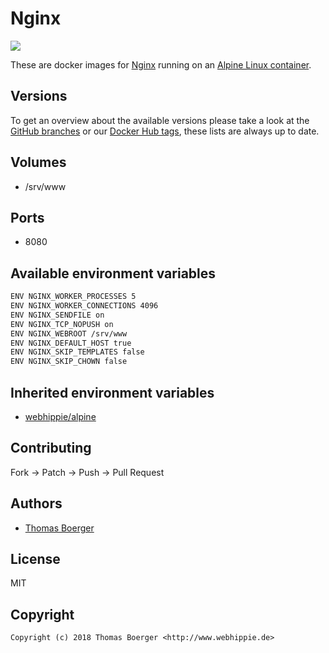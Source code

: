 # Nginx

[![](https://images.microbadger.com/badges/image/webhippie/nginx.svg)](https://microbadger.com/images/webhippie/nginx "Get your own image badge on microbadger.com")

These are docker images for [Nginx](https://nginx.org/) running on an [Alpine Linux container](https://registry.hub.docker.com/u/webhippie/alpine/).


## Versions

To get an overview about the available versions please take a look at the [GitHub branches](https://github.com/dockhippie/nginx/branches/all) or our [Docker Hub tags](https://hub.docker.com/r/webhippie/nginx/tags/), these lists are always up to date.


## Volumes

* /srv/www


## Ports

* 8080


## Available environment variables

```bash
ENV NGINX_WORKER_PROCESSES 5
ENV NGINX_WORKER_CONNECTIONS 4096
ENV NGINX_SENDFILE on
ENV NGINX_TCP_NOPUSH on
ENV NGINX_WEBROOT /srv/www
ENV NGINX_DEFAULT_HOST true
ENV NGINX_SKIP_TEMPLATES false
ENV NGINX_SKIP_CHOWN false
```


## Inherited environment variables

* [webhippie/alpine](https://github.com/dockhippie/alpine#available-environment-variables)


## Contributing

Fork -> Patch -> Push -> Pull Request


## Authors

* [Thomas Boerger](https://github.com/tboerger)


## License

MIT


## Copyright

```
Copyright (c) 2018 Thomas Boerger <http://www.webhippie.de>
```
